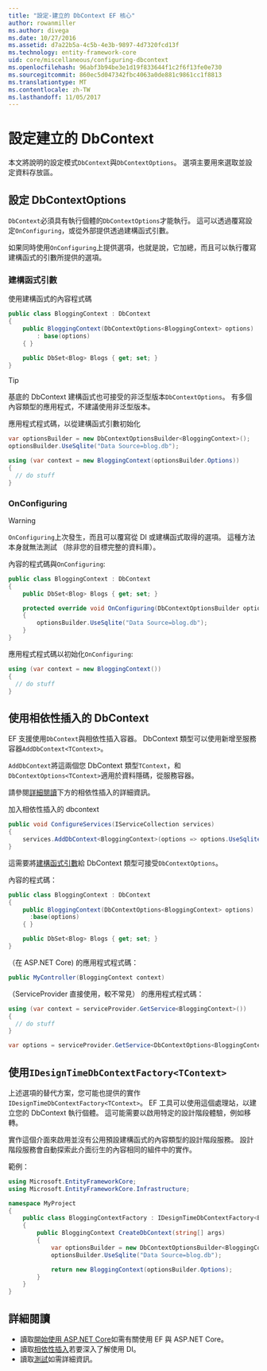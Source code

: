 ```yaml
---
title: "設定-建立的 DbContext EF 核心"
author: rowanmiller
ms.author: divega
ms.date: 10/27/2016
ms.assetid: d7a22b5a-4c5b-4e3b-9897-4d7320fcd13f
ms.technology: entity-framework-core
uid: core/miscellaneous/configuring-dbcontext
ms.openlocfilehash: 96abf3b94be3e1d19f833644f1c2f6f13fe0e730
ms.sourcegitcommit: 860ec5d047342fbc4063a0de881c9861cc1f8813
ms.translationtype: MT
ms.contentlocale: zh-TW
ms.lasthandoff: 11/05/2017
---
```

# <a name="configuring-a-dbcontext"></a>設定建立的 DbContext

本文將說明的設定模式`DbContext`與`DbContextOptions`。 選項主要用來選取並設定資料存放區。

## <a name="configuring-dbcontextoptions"></a>設定 DbContextOptions

`DbContext`必須具有執行個體的`DbContextOptions`才能執行。 這可以透過覆寫設定`OnConfiguring`，或從外部提供透過建構函式引數。

如果同時使用`OnConfiguring`上提供選項，也就是說，它加總，而且可以執行覆寫建構函式的引數所提供的選項。

### <a name="constructor-argument"></a>建構函式引數

使用建構函式的內容程式碼

``` csharp
public class BloggingContext : DbContext
{
    public BloggingContext(DbContextOptions<BloggingContext> options)
        : base(options)
    { }

    public DbSet<Blog> Blogs { get; set; }
}
```

> [!TIP]  
> 基底的 DbContext 建構函式也可接受的非泛型版本`DbContextOptions`。 有多個內容類型的應用程式，不建議使用非泛型版本。

應用程式程式碼，以從建構函式引數初始化

``` csharp
var optionsBuilder = new DbContextOptionsBuilder<BloggingContext>();
optionsBuilder.UseSqlite("Data Source=blog.db");

using (var context = new BloggingContext(optionsBuilder.Options))
{
  // do stuff
}
```

### <a name="onconfiguring"></a>OnConfiguring

> [!WARNING]  
> `OnConfiguring`上次發生，而且可以覆寫從 DI 或建構函式取得的選項。 這種方法本身就無法測試 （除非您的目標完整的資料庫）。

內容的程式碼與`OnConfiguring`:

``` csharp
public class BloggingContext : DbContext
{
    public DbSet<Blog> Blogs { get; set; }

    protected override void OnConfiguring(DbContextOptionsBuilder optionsBuilder)
    {
        optionsBuilder.UseSqlite("Data Source=blog.db");
    }
}
```

應用程式程式碼以初始化`OnConfiguring`:

``` csharp
using (var context = new BloggingContext())
{
  // do stuff
}
```

## <a name="using-dbcontext-with-dependency-injection"></a>使用相依性插入的 DbContext

EF 支援使用`DbContext`與相依性插入容器。 DbContext 類型可以使用新增至服務容器`AddDbContext<TContext>`。

`AddDbContext`將這兩個您 DbContext 類型`TContext`，和`DbContextOptions<TContext>`適用於資料隱碼，從服務容器。

請參閱[詳細閱讀](#more-reading)下方的相依性插入的詳細資訊。

加入相依性插入的 dbcontext

``` csharp
public void ConfigureServices(IServiceCollection services)
{
    services.AddDbContext<BloggingContext>(options => options.UseSqlite("Data Source=blog.db"));
}
```

這需要將[建構函式引數](#constructor-argument)給 DbContext 類型可接受`DbContextOptions`。

內容的程式碼：

``` csharp
public class BloggingContext : DbContext
{
    public BloggingContext(DbContextOptions<BloggingContext> options)
      :base(options)
    { }

    public DbSet<Blog> Blogs { get; set; }
}
```

（在 ASP.NET Core) 的應用程式程式碼：

``` csharp
public MyController(BloggingContext context)
```

（ServiceProvider 直接使用，較不常見） 的應用程式程式碼：

``` csharp
using (var context = serviceProvider.GetService<BloggingContext>())
{
  // do stuff
}

var options = serviceProvider.GetService<DbContextOptions<BloggingContext>>();
```

## <a name="using-idesigntimedbcontextfactorytcontext"></a>使用`IDesignTimeDbContextFactory<TContext>`

上述選項的替代方案，您可能也提供的實作`IDesignTimeDbContextFactory<TContext>`。 EF 工具可以使用這個處理站，以建立您的 DbContext 執行個體。 這可能需要以啟用特定的設計階段體驗，例如移轉。

實作這個介面來啟用並沒有公用預設建構函式的內容類型的設計階段服務。 設計階段服務會自動探索此介面衍生的內容相同的組件中的實作。

範例：

``` csharp
using Microsoft.EntityFrameworkCore;
using Microsoft.EntityFrameworkCore.Infrastructure;

namespace MyProject
{
    public class BloggingContextFactory : IDesignTimeDbContextFactory<BloggingContext>
    {
        public BloggingContext CreateDbContext(string[] args)
        {
            var optionsBuilder = new DbContextOptionsBuilder<BloggingContext>();
            optionsBuilder.UseSqlite("Data Source=blog.db");

            return new BloggingContext(optionsBuilder.Options);
        }
    }
}
```

## <a name="more-reading"></a>詳細閱讀

* 讀取[開始使用 ASP.NET Core](../get-started/aspnetcore/index.md)如需有關使用 EF 與 ASP.NET Core。
* 讀取[相依性插入](https://docs.asp.net/en/latest/fundamentals/dependency-injection.html)若要深入了解使用 DI。
* 讀取[測試](testing/index.md)如需詳細資訊。
